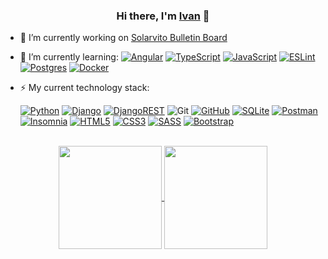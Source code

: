 <h3 align="center">Hi there, I'm <a href="https://www.linkedin.com/in/iffilippov/" target="_blank">Ivan</a> 👋 </h3>

- 🔭 I’m currently working on [Solarvito Bulletin Board](https://github.com/iffilippov/Solarvito-HTML-layout)

- 🌱 I’m currently learning: [![Angular](https://img.shields.io/badge/Angular-%23DD0031.svg?style=flat-square&logo=angular&logoColor=white)](https://angular.io/)
[![TypeScript](https://img.shields.io/badge/TypeScript-%23007ACC.svg?style=flat-square&logo=typescript&logoColor=white)](https://www.typescriptlang.org/)
[![JavaScript](https://img.shields.io/badge/JavaScript-%23323330.svg?style=flat-square&logo=javascript&logoColor=%23F7DF1E)](https://learn.javascript.ru/)
[![ESLint](https://img.shields.io/badge/ESLint-4B3263?style=flat-square&logo=eslint&logoColor=white)](https://eslint.org/)
[![Postgres](https://img.shields.io/badge/Postgres-%23316192.svg?style=flat-square&logo=postgresql&logoColor=white)](https://www.postgresql.org/)
[	![Docker](https://img.shields.io/badge/docker-%230db7ed.svg?style=flat-square&logo=docker&logoColor=white)](https://www.docker.com/)

- ⚡ My current technology stack:  

     [![Python](https://img.shields.io/badge/Python-3670A0?style=flat-square&logo=python&logoColor=ffdd54)](https://www.python.org/)
[![Django](https://img.shields.io/badge/Django-%23092E20.svg?style=flat-square&logo=django&logoColor=white)](https://www.djangoproject.com/)
[![DjangoREST](https://img.shields.io/badge/Django-REST-ff1709?style=flat-square&logo=django&logoColor=white&color=ff1709&labelColor=gray)](https://www.django-rest-framework.org/)
![Git](https://img.shields.io/badge/git-%23F05033.svg?style=flat-square&logo=git&logoColor=white)
[![GitHub](https://img.shields.io/badge/GitHub-%23121011.svg?style=flat-square&logo=github&logoColor=white)](https://github.com/iffilippov)
[![SQLite](https://img.shields.io/badge/SQLite-%2307405e.svg?style=flat-square&logo=sqlite&logoColor=white)](https://sqlite.org/index.html)
[![Postman](https://img.shields.io/badge/Postman-FF6C37?style=flat-square&logo=postman&logoColor=white)](https://www.postman.com/)
[![Insomnia](https://img.shields.io/badge/Insomnia-black?style=flat-square&logo=insomnia&logoColor=5849BE)](https://insomnia.rest/)
[![HTML5](https://img.shields.io/badge/HTML5-%23E34F26.svg?style=flat-square&logo=html5&logoColor=white)](http://htmlbook.ru/html5)
[![CSS3](https://img.shields.io/badge/CSS3-%231572B6.svg?style=flat-square&logo=css3&logoColor=white)](http://htmlbook.ru/css3)
[![SASS](https://img.shields.io/badge/SASS-hotpink.svg?style=flat-square&logo=SASS&logoColor=white)](https://sasscss.org/documentation)
[![Bootstrap](https://img.shields.io/badge/Bootstrap-%23563D7C.svg?style=flat-square&logo=bootstrap&logoColor=white)](https://getbootstrap.com/)
<br/>

<div align="center">
  <a href="https://github-readme-stats.vercel.app/api?username=iffilippov">
    <img align="center" height="165" src="https://github-readme-stats.vercel.app/api?username=iffilippov&show_icons=true&theme=default&title_color=4887d7&icon_color=5193e4&bg_color=ffffff00&text_color=647a86&text_bold=false&border_color=444c54"/>
  </a>
  <a href="https://github-readme-stats.vercel.app/api/top-langs/?username=iffilippov">
    <img align="center" height="165" src="https://github-readme-stats.vercel.app/api/top-langs/?username=iffilippov&layout=compact&theme=default&langs_count=6&title_color=4887d7&bg_color=ffffff00&text_color=647a86&border_color=444c54"/>
  </a>
</div>
